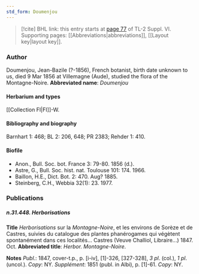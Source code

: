 ```yaml
---
std_form: Doumenjou
---
```


> [!cite] BHL link: this entry starts at [page 77](https://www.biodiversitylibrary.org/page/33260065) of TL-2 Suppl. VI.
> Supporting pages: [[Abbreviations|abbreviations]], [[Layout key|layout key]].

### Author

Doumenjou, Jean-Bazile (?-1856), French botanist, birth date unknown to us, died 9 Mar 1856 at Villemagne (Aude), studied the flora of the Montagne-Noire. 
**Abbreviated name**: *Doumenjou*

#### Herbarium and types

[[Collection FI|FI]]-W.

#### Bibliography and biography

Barnhart 1: 468; BL 2: 206, 648; PR 2383; Rehder 1: 410.

#### Biofile

- Anon., Bull. Soc. bot. France 3: 79-80. 1856 (d.).
- Astre, G., Bull. Soc. hist. nat. Toulouse 101: 174. 1966.
- Baillon, H.E., Dict. Bot. 2: 470. Aug? 1885.
- Steinberg, C.H., Webbia 32(1): 23. 1977.

### Publications

##### n.31.448. Herborisations

**Title**
*Herborisations* sur la *Montagne-Noire*, et les environs de Sorèze et de Castres, suivies du catalogue des plantes phanérogames qui végètent spontanément dans ces localités... Castres (Veuve Challiol, Libraire...) 1847. Oct.
**Abbreviated title**: *Herbor. Montagne-Noire*.

**Notes**
*Publ*.: 1847, cover-t.p., p. \[i-iv\], \[1\]-326, \[327-328\], *3 pl*. (col.), *1 pl*. (uncol.). *Copy*: NY.
*Supplément*: 1851 (publ. in Albi), p. \[1\]-61. *Copy*: NY.

